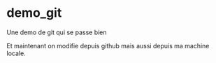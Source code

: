 # demo_git
Une demo de git qui se passe bien

Et maintenant on modifie depuis github 
mais aussi depuis ma machine locale.
